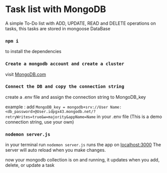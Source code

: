 # Task list with MongoDB
A simple To-Do list with ADD, UPDATE, READ and DELETE operations on tasks, this tasks are stored in mongoose DataBase

### `npm i`
to install the dependencies
### `Create a mongodb account and create a cluster`
visit [MongoDB.com](https://www.mongodb.com)
### `Connect the DB and copy the connection string`
create a .env file and assign the connection string to MongoDB_key

example :  add `MongoDB_key = mongodb+srv://User Name:<db_password>@User.idpgx43.mongodb.net/?retryWrites=true&w=majority&appName=Name` in your .env file (This is a demo connection string, use your own)
### `nodemon server.js`
in your terminal run `nodemon server.js`
runs the app on [localhost:3000](http://localhost:3000)
The server will auto reload when you make changes.

now your mongodb collection is on and running, it updates when you add, delete, or update a task

